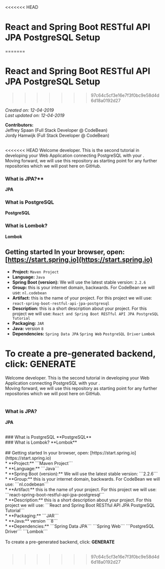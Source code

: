 <<<<<<< HEAD
# React and Spring Boot RESTful API JPA PostgreSQL Setup
=======
# React and Spring Boot RESTful API JPA PostgreSQL  Setup
>>>>>>> 97c64c5cf3e16e7f3f0bc9e58d4d6d18a0192d27

_Created on: 12-04-2019_<br />
_Last updated on: 12-04-2019_

**Contributors:**<br />
Jeffrey Spaan (Full Stack Developer @ CodeBean)<br />
Jordy Hamwijk (Full Stack Developer @ CodeBean)<br />
<br />

<<<<<<< HEAD
Welcome developer. This is the second tutorial in developing your Web Application connecting PostgreSQL with your .
Moving forward, we will use this repository as starting point for any further repositories which we will post here on GitHub.

### What is JPA?\*\*

**JPA**

### What is PostgreSQL

**PostgreSQL**

### What is Lombok?

**Lombok**

## Getting started In your browser, open: [https://start.spring.io](https://start.spring.io)

- **Project:** `Maven Project`
- **Language:** `Java`
- **Spring Boot (version):** We will use the latest stable version: `2.2.6`
- **Group:** this is your internet domain, backwards. For CodeBean we will use: `nl.codebean`
- **Artifact:** this is the name of your project. For this project we will use: `react-spring-boot-restful-api-jpa-postgresql`
- **Description:** this is a short description about your project. For this project we will use: `React and Spring Boot RESTful API JPA PostgreSQL Tutorial`
- **Packaging:** `JAR`
- **Java:** version `8`
- **Dependencies:** `Spring Data JPA` `Spring Web` `PostgreSQL Driver` `Lombok`

To create a pre-generated backend, click: GENERATE
=======


Welcome developer. This is the second tutorial in developing your Web Application connecting PostgreSQL with your .<br />
Moving forward, we will use this repository as starting point for any further repositories which we will post here on GitHub.<br />
<br />

### What is JPA?
**JPA**

<br />
### What is PostgreSQL
**PostgreSQL**

<br />
### What is Lombok?
**Lombok**
<br />
<br />
## Getting started
In your browser, open: [https://start.spring.io](https://start.spring.io)<br />
* **Project:** ```Maven Project```<br />
* **Language:** ```Java```<br />
* **Spring Boot (version):** We will use the latest stable version: ```2.2.6```<br />
* **Group:** this is your internet domain, backwards. For CodeBean we will use: ```nl.codebean```<br />
* **Artifact:** this is the name of your project. For this project we will use: ```react-spring-boot-restful-api-jpa-postgresql```<br />
* **Description:** this is a short description about your project. For this project we will use: ```React and Spring Boot RESTful API JPA PostgreSQL Tutorial```<br />
* **Packaging:** ```JAR```<br />
* **Java:** version ```8```<br />
* **Dependencies:** ```Spring Data JPA``` ```Spring Web``` ```PostgreSQL Driver``` ```Lombok```<br />
<br />
To create a pre-generated backend, click: <strong>GENERATE</strong><br /><br />




>>>>>>> 97c64c5cf3e16e7f3f0bc9e58d4d6d18a0192d27
